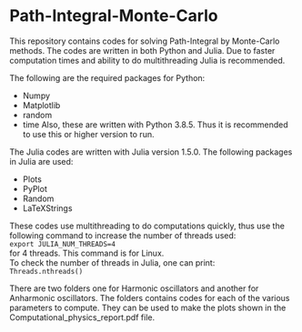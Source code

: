 # Path-Integral-Monte-Carlo
This repository contains codes for solving Path-Integral by Monte-Carlo methods. The codes are written in both Python and Julia. Due to faster computation times and ability to do multithreading Julia is recommended. 

The following are the required packages for Python:
* Numpy
* Matplotlib
* random
* time
Also, these are written with Python 3.8.5. Thus it is recommended to use this or higher version to run.

The Julia codes are written with Julia version 1.5.0. The following packages in Julia are used:
* Plots
* PyPlot
* Random
* LaTeXStrings

These codes use multithreading to do computations quickly, thus use the following command to increase the number of threads used:  
`export JULIA_NUM_THREADS=4`  
for 4 threads. This command is for Linux.  
To check the number of threads in Julia, one can print:  
`Threads.nthreads()`  

There are two folders one for Harmonic oscillators and another for Anharmonic oscillators. The folders contains codes for each of the various parameters to compute.
They can be used to make the plots shown in the Computational_physics_report.pdf file.



